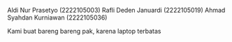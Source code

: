 Aldi Nur Prasetyo (2222105003)
Rafli Deden Januardi (2222105019)
Ahmad Syahdan Kurniawan (2222105036)

Kami buat bareng bareng pak, karena laptop terbatas
